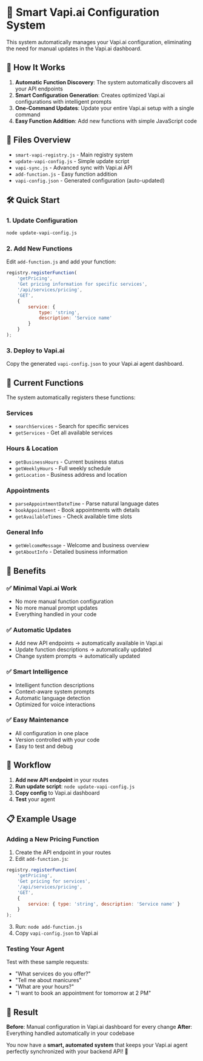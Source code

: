 # 🤖 Smart Vapi.ai Configuration System

This system automatically manages your Vapi.ai configuration, eliminating the need for manual updates in the Vapi.ai dashboard.

## 🚀 How It Works

1. **Automatic Function Discovery**: The system automatically discovers all your API endpoints
2. **Smart Configuration Generation**: Creates optimized Vapi.ai configurations with intelligent prompts
3. **One-Command Updates**: Update your entire Vapi.ai setup with a single command
4. **Easy Function Addition**: Add new functions with simple JavaScript code

## 📁 Files Overview

- `smart-vapi-registry.js` - Main registry system
- `update-vapi-config.js` - Simple update script
- `vapi-sync.js` - Advanced sync with Vapi.ai API
- `add-function.js` - Easy function addition
- `vapi-config.json` - Generated configuration (auto-updated)

## 🛠️ Quick Start

### 1. Update Configuration
```bash
node update-vapi-config.js
```

### 2. Add New Functions
Edit `add-function.js` and add your function:
```javascript
registry.registerFunction(
    'getPricing',
    'Get pricing information for specific services',
    '/api/services/pricing',
    'GET',
    {
        service: {
            type: 'string',
            description: 'Service name'
        }
    }
);
```

### 3. Deploy to Vapi.ai
Copy the generated `vapi-config.json` to your Vapi.ai agent dashboard.

## 🔧 Current Functions

The system automatically registers these functions:

### Services
- `searchServices` - Search for specific services
- `getServices` - Get all available services

### Hours & Location
- `getBusinessHours` - Current business status
- `getWeeklyHours` - Full weekly schedule
- `getLocation` - Business address and location

### Appointments
- `parseAppointmentDateTime` - Parse natural language dates
- `bookAppointment` - Book appointments with details
- `getAvailableTimes` - Check available time slots

### General Info
- `getWelcomeMessage` - Welcome and business overview
- `getAboutInfo` - Detailed business information

## 🎯 Benefits

### ✅ **Minimal Vapi.ai Work**
- No more manual function configuration
- No more manual prompt updates
- Everything handled in your code

### ✅ **Automatic Updates**
- Add new API endpoints → automatically available in Vapi.ai
- Update function descriptions → automatically updated
- Change system prompts → automatically updated

### ✅ **Smart Intelligence**
- Intelligent function descriptions
- Context-aware system prompts
- Automatic language detection
- Optimized for voice interactions

### ✅ **Easy Maintenance**
- All configuration in one place
- Version controlled with your code
- Easy to test and debug

## 🔄 Workflow

1. **Add new API endpoint** in your routes
2. **Run update script**: `node update-vapi-config.js`
3. **Copy config** to Vapi.ai dashboard
4. **Test** your agent

## 📋 Example Usage

### Adding a New Pricing Function

1. Create the API endpoint in your routes
2. Edit `add-function.js`:
```javascript
registry.registerFunction(
    'getPricing',
    'Get pricing for services',
    '/api/services/pricing',
    'GET',
    {
        service: { type: 'string', description: 'Service name' }
    }
);
```

3. Run: `node add-function.js`
4. Copy `vapi-config.json` to Vapi.ai

### Testing Your Agent

Test with these sample requests:
- "What services do you offer?"
- "Tell me about manicures"
- "What are your hours?"
- "I want to book an appointment for tomorrow at 2 PM"

## 🎉 Result

**Before**: Manual configuration in Vapi.ai dashboard for every change
**After**: Everything handled automatically in your codebase

You now have a **smart, automated system** that keeps your Vapi.ai agent perfectly synchronized with your backend API! 🚀 